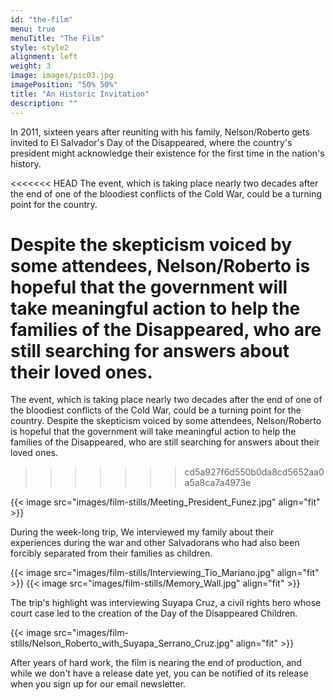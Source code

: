 ```yaml
---
id: "the-film"
menu: true
menuTitle: "The Film"
style: style2
alignment: left
weight: 3
image: images/pic03.jpg
imagePosition: "50% 50%"
title: "An Historic Invitation"
description: ""
---
```


In 2011, sixteen years after reuniting with his family, Nelson/Roberto gets invited to El Salvador's Day of the Disappeared, where the country's president might acknowledge their existence for the first time in the nation's history.

<<<<<<< HEAD
The event, which is taking place nearly two decades after the end of one of the bloodiest conflicts of the Cold War, could be a turning point for the country. 

Despite the skepticism voiced by some attendees, Nelson/Roberto is hopeful that the government will take meaningful action to help the families of the Disappeared, who are still searching for answers about their loved ones.
=======
The event, which is taking place nearly two decades after the end of one of the bloodiest conflicts of the Cold War, could be a turning point for the country. Despite the skepticism voiced by some attendees, Nelson/Roberto is hopeful that the government will take meaningful action to help the families of the Disappeared, who are still searching for answers about their loved ones.
>>>>>>> cd5a927f6d550b0da8cd5652aa0a5a8ca7a4973e

{{< image src="images/film-stills/Meeting_President_Funez.jpg" align="fit" >}}

During the week-long trip, We interviewed my family about their experiences during the war and other Salvadorans who had also been forcibly separated from their families as children.

{{< image src="images/film-stills/Interviewing_Tio_Mariano.jpg" align="fit" >}}
{{< image src="images/film-stills/Memory_Wall.jpg" align="fit" >}}

The trip's highlight was interviewing Suyapa Cruz, a civil rights hero whose court case led to the creation of the Day of the Disappeared Children.

{{< image src="images/film-stills/Nelson_Roberto_with_Suyapa_Serrano_Cruz.jpg" align="fit" >}}

After years of hard work, the film is nearing the end of production, and while we don't have a release date yet, you can be notified of its release when you sign up for our email newsletter.